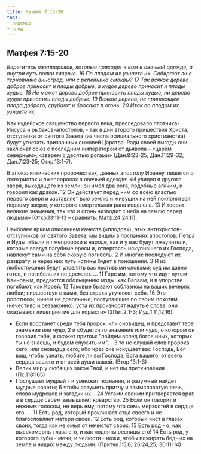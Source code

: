 ```yaml
---
title: Матфея 7:15-20
tags: 
- лицемер
- плод
---
```


## Матфея 7:15-20

*Берегитесь лжепророков, которые приходят к вам в овечьей одежде, а внутри суть волки хищные. 16 По плодам их узнаете их. Собирают ли с терновника виноград, или с репейника смоквы? 17 Так всякое дерево доброе приносит и плоды добрые, а худое дерево приносит и плоды худые. 18 Не может дерево доброе приносить плоды худые, ни дерево худое приносить плоды добрые. 19 Всякое дерево, не приносящее плода доброго, срубают и бросают в огонь. 20 Итак по плодам их узнаете их.* 

Как иудейское священство первого века, преследовало плотника-Иисуса и рыбаков-апостолов, - так в дни второго пришествия Христа, отступники от святого Завета (из числа официального христианства) будут угнетать призванных сыновей Царства. Ради своей выгоды они заключат союз с последним императором от дьявола – «царём северным», «зверем с десятью рогами» (Дан.8:23-25; Дан.11:29-32; Дан.7:23-25; Откр.13:1-7). 

В апокалиптических пророчествах, данных апостолу Иоанну, пишется о лжехристах и лжепророках в овечьей одежде: «И увидел я другого зверя, выходящего из земли; он имел два рога, подобные агнчим, и говорил как дракон. 12 Он действует перед ним со всею властью первого зверя и заставляет всю землю и живущих на ней поклоняться первому зверю, у которого смертельная рана исцелела. 13 И творит великие знамения, так что и огонь низводит с неба на землю перед людьми» (Откр.13:11-13 – сравнить: Матф.24:24,11). 

Наиболее ярким описанием качеств («плодов»), этих антихристов-отступников от святого Завета, мы видим в посланиях апостолов: Петра и Иуды. «Были и лжепророки в народе, как и у вас будут лжеучители, которые введут пагубные ереси и, отвергаясь искупившего их Господа, навлекут сами на себя скорую погибель. 2 И многие последуют их разврату, и через них путь истины будет в поношении. 3 И из любостяжания будут уловлять вас льстивыми словами; суд им давно готов, и погибель их не дремлет. … 11 Горе им, потому что идут путем Каиновым, предаются обольщению мзды, как Валаам, и в упорстве погибают, как Корей. 12 Таковые бывают соблазном на ваших вечерях любви; пиршествуя с вами, без страха утучняют себя. 16 Это ропотники, ничем не довольные, поступающие по своим похотям (нечестиво и беззаконно); уста их произносят надутые слова; они оказывают лицеприятие для корысти» (2Пет.2:1-3; Иуд.1:11,12,16). 

- Если восстанет среди тебя пророк, или сновидец, и представит тебе знамение или чудо, 2 и сбудется то знамение или чудо, о котором он говорил тебе, и скажет притом: "пойдем вслед богов иных, которых ты не знаешь, и будем служить им", - 3 то не слушай слов пророка сего, или сновидца сего; ибо чрез сие искушает вас Господь, Бог ваш, чтобы узнать, любите ли вы Господа, Бога вашего, от всего сердца вашего и от всей души вашей. (Втор.13:1-3)
- Велик мир у любящих закон Твой, и нет им преткновения. (Пс.118:165)
- Послушает мудрый - и умножит познания, и разумный найдет мудрые советы; 6 чтобы разуметь притчу и замысловатую речь, слова мудрецов и загадки их… 24 Устами своими притворяется враг, а в сердце своем замышляет коварство. 25 Если он говорит и нежным голосом, не верь ему, потому что семь мерзостей в сердце его. … 11 Есть род, который проклинает отца своего и не благословляет матери своей. 12 Есть род, который чист в глазах своих, тогда как не омыт от нечистот своих. 13 Есть род - о, как высокомерны глаза его, и как подняты ресницы его! 14 Есть род, у которого зубы - мечи, и челюсти - ножи, чтобы пожирать бедных на земле и нищих между людьми. (Притчи.1:5,6; 26:24,25; 30:11-14)